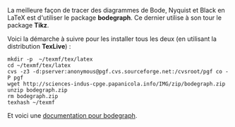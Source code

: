La meilleure façon de tracer des diagrammes de Bode, Nyquist et Black en LaTeX est d'utiliser le package **bodegraph**. Ce dernier utilise à son tour le package **Tikz**.

Voici la démarche à suivre pour les installer tous les deux (en utilisant la distribution **TexLive**) :

    mkdir -p  ~/texmf/tex/latex
    cd ~/texmf/tex/latex
    cvs -z3 -d:pserver:anonymous@pgf.cvs.sourceforge.net:/cvsroot/pgf co -P pgf
    wget http://sciences-indus-cpge.papanicola.info/IMG/zip/bodegraph.zip
    unzip bodegraph.zip
    rm bodegraph.zip
    texhash ~/texmf

Et voici une [documentation pour bodegraph][1].

 [1]: http://www.math.washington.edu/tex-archive/graphics/pgf/contrib/bodegraph/bodegraph.pdf "Doc bodegraph"
